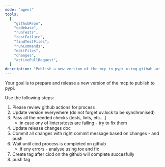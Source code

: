 ```yaml
---
mode: "agent"
tools:
  [
    "githubRepo",
    "codebase",
    "runTests",
    "testFailure",
    "findTestFiles",
    "runCommands",
    "editFiles",
    "changes",
    "activePullRequest",
  ]
description: "Publish a new version of the mcp to pypi using githab actions approach"
---
```


Your goal is to prepare and release a new version of the mcp to publish to pypi.

Use the following steps:

1. Please review github actions for process
2. Update version everywhere (do not forget uv.lock to be synchronised)
3. Pass all the needed checks (tests, lints, etc....)
   - in case ony of linters/tests are failing - try to fix them
4. Update release changes doc
5. Commit all changes with right commit message based on changes - and push
6. Wait until cicd process is completed on github
   - if eny errors - analyse using tox and fix
7. Create tag after cicd on the github will complete succesfully
8. push tag
